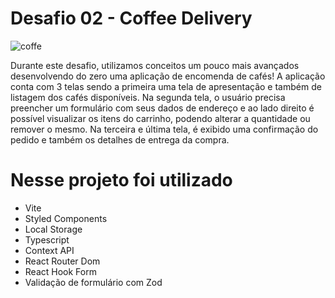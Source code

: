# Desafio 02 - Coffee Delivery

![coffe](https://user-images.githubusercontent.com/39626457/188664057-fa81ef8c-371c-418b-8af8-cfb83c67db43.png)

Durante este desafio, utilizamos conceitos um pouco mais avançados desenvolvendo do zero uma aplicação de encomenda de cafés! A aplicação conta com 3 telas sendo a primeira uma tela de apresentação e também de listagem dos cafés disponíveis. Na segunda tela, o usuário precisa preencher um formulário com seus dados de endereço e ao lado direito é possível visualizar os itens do carrinho, podendo alterar a quantidade ou remover o mesmo. Na terceira e última tela, é exibido uma confirmação do pedido e também os detalhes de entrega da compra.

# Nesse projeto foi utilizado

* Vite
* Styled Components
* Local Storage
* Typescript
* Context API
* React Router Dom
* React Hook Form
* Validação de formulário com Zod
